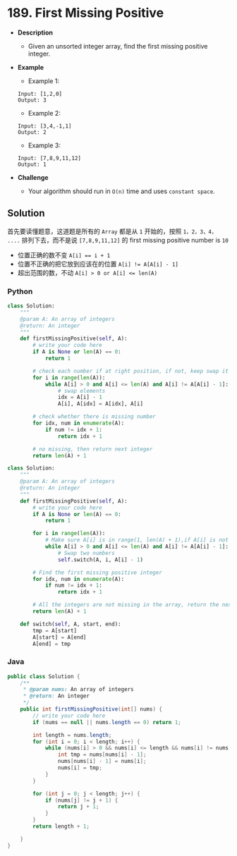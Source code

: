 # 189. First Missing Positive

- **Description**
    - Given an unsorted integer array, find the first missing positive integer.
- **Example**

    - Example 1:

    ```
    Input: [1,2,0]
    Output: 3
    ```

    - Example 2:

    ```
    Input: [3,4,-1,1]
    Output: 2
    ```

    - Example 3:

    ```
    Input: [7,8,9,11,12]
    Output: 1
    ```

- **Challenge**
    - Your algorithm should run in `O(n)` time and uses `constant space`.



## Solution

首先要读懂题意，这道题是所有的 `Array` 都是从 `1` 开始的，按照 `1，2，3，4， ....` 排列下去，而不是说 `[7,8,9,11,12]` 的 first missing positive number is `10`

- 位置正确的数不变 `A[i] == i + 1`
- 位置不正确的把它放到应该在的位置 `A[i] != A[A[i] - 1]`
- 超出范围的数，不动 `A[i] > 0 or A[i] <= len(A)`


### Python

```python
class Solution:
    """
    @param A: An array of integers
    @return: An integer
    """
    def firstMissingPositive(self, A):
        # write your code here
        if A is None or len(A) == 0:
            return 1

        # check each number if at right position, if not, keep swap it to correct position
        for i in range(len(A)):
            while A[i] > 0 and A[i] <= len(A) and A[i] != A[A[i] - 1]:
                # swap elements
                idx = A[i] - 1
                A[i], A[idx] = A[idx], A[i]

        # check whether there is missing number
        for idx, num in enumerate(A):
            if num != idx + 1:
                return idx + 1

        # no missing, then return next integer
        return len(A) + 1
```

```python
class Solution:
    """
    @param A: An array of integers
    @return: An integer
    """
    def firstMissingPositive(self, A):
        # write your code here
        if A is None or len(A) == 0:
            return 1

        for i in range(len(A)):
            # Make sure A[i] is in range(1, len(A) + 1),if A[i] is not supposed to be at index i, then move it to the correct index/ position
            while A[i] > 0 and A[i] <= len(A) and A[i] != A[A[i] - 1]:
                # Swap two numbers
                self.switch(A, i, A[i] - 1)

        # Find the first missing positive integer
        for idx, num in enumerate(A):
            if num != idx + 1:
                return idx + 1

        # All the integers are not missing in the array, return the next number
        return len(A) + 1

    def switch(self, A, start, end):
        tmp = A[start]
        A[start] = A[end]
        A[end] = tmp
```


### Java

```java
public class Solution {
    /**
     * @param nums: An array of integers
     * @return: An integer
     */
    public int firstMissingPositive(int[] nums) {
        // write your code here
        if (nums == null || nums.length == 0) return 1;

        int length = nums.length;
        for (int i = 0; i < length; i++) {
            while (nums[i] > 0 && nums[i] <= length && nums[i] != nums[nums[i] - 1]) {
                int tmp = nums[nums[i] - 1];
                nums[nums[i] - 1] = nums[i];
                nums[i] = tmp;
            }
        }

        for (int j = 0; j < length; j++) {
            if (nums[j] != j + 1) {
                return j + 1;
            }
        }
        return length + 1;

    }
}

```
